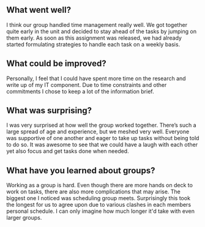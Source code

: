 ## What went well? 

I think our group handled time management really well. We got together quite early in the unit and decided to stay ahead of the tasks by jumping on them early. As soon as this assignment was released, we had already started formulating strategies to handle each task on a weekly basis. 

## What could be improved? 

Personally, I feel that I could have spent more time on the research and write up of my IT component. Due to time constraints and other commitments I chose to keep a lot of the information brief. 

## What was surprising? 

I was very surprised at how well the group worked together. There’s such a large spread of age and experience, but we meshed very well. Everyone was supportive of one another and eager to take up tasks without being told to do so. It was awesome to see that we could have a laugh with each other yet also focus and get tasks done when needed. 

## What have you learned about groups? 

Working as a group is hard. Even though there are more hands on deck to work on tasks, there are also more complications that may arise. The biggest one I noticed was scheduling group meets. Surprisingly this took the longest for us to agree upon due to various clashes in each members personal schedule. I can only imagine how much longer it'd take with even larger groups.  